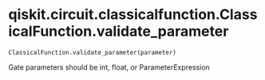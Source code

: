 # qiskit.circuit.classicalfunction.ClassicalFunction.validate\_parameter

`ClassicalFunction.validate_parameter(parameter)`

Gate parameters should be int, float, or ParameterExpression
